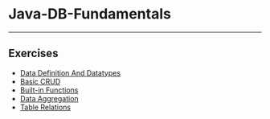 # Java-DB-Fundamentals

---

## Exercises
- <a href="https://github.com/rusalinastaneva/Java-DB-Fundamentals/tree/master/Database%20Basics/01.%20Data%20Definition%20And%20Datatypes"> Data Definition And Datatypes </a> 
- <a href="https://github.com/rusalinastaneva/Java-DB-Fundamentals/tree/master/Database%20Basics/02.%20Basic%20CRUD"> Basic CRUD </a> 
- <a href="https://github.com/rusalinastaneva/Java-DB-Fundamentals/tree/master/Database%20Basics/03.%20Built-in%20Functions"> Built-in Functions </a> 
- <a href="https://github.com/rusalinastaneva/Java-DB-Fundamentals/tree/master/Database%20Basics/04.%20Data%20Aggregation"> Data Aggregation </a> 
- <a href="https://github.com/rusalinastaneva/Java-DB-Fundamentals/tree/master/Database%20Basics/05.%20Table%20Relations"> Table Relations </a> 